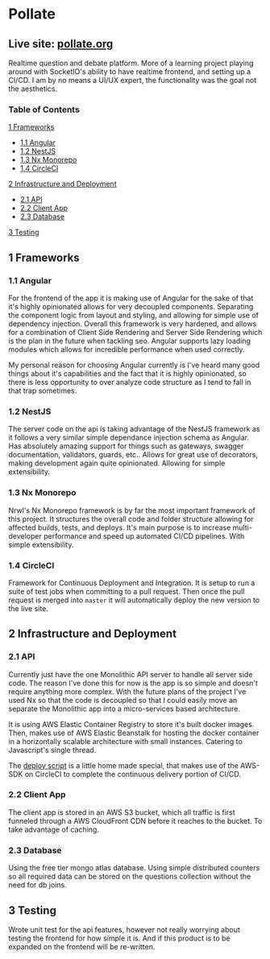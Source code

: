 # Pollate

## **Live site: [pollate.org](https://pollate.org)**

Realtime question and debate platform. More of a learning project playing around with SocketIO's ability to have realtime frontend, and setting up a CI/CD. I am by no means a UI/UX expert, the functionality was the goal not the aesthetics.

### Table of Contents

[1 Frameworks](#1-frameworks)

- [1.1 Angular](#11-angular)
- [1.2 NestJS](#12-nestjs)
- [1.3 Nx Monorepo](#13-nx-monorepo)
- [1.4 CircleCI](#14-circleci)

[2 Infrastructure and Deployment](#2-infrastructure-and-deployment)

- [2.1 API](#21-api)
- [2.2 Client App](#22-client-app)
- [2.3 Database](#23-database)

[3 Testing](#3-testing)

## 1 Frameworks

### 1.1 Angular

For the frontend of the app it is making use of Angular for the sake of that it's highly opinionated allows for very decoupled components. Separating the component logic from layout and styling, and allowing for simple use of dependency injection. Overall this framework is very hardened, and allows for a combination of Client Side Rendering and Server Side Rendering which is the plan in the future when tackling seo. Angular supports lazy loading modules which allows for incredible performance when used correctly.

My personal reason for choosing Angular currently is I've heard many good things about it's capabilities and the fact that it is highly opinionated, so there is less opportunity to over analyze code structure as I tend to fall in that trap sometimes.

### 1.2 NestJS

The server code on the api is taking advantage of the NestJS framework as it follows a very similar simple dependance injection schema as Angular. Has absolutely amazing support for things such as gateways, swagger documentation, validators, guards, etc.. Allows for great use of decorators, making development again quite opinionated. Allowing for simple extensibility.

### 1.3 Nx Monorepo

Nrwl's Nx Monorepo framework is by far the most important framework of this project. It structures the overall code and folder structure allowing for affected builds, tests, and deploys. It's main purpose is to increase multi-developer performance and speed up automated CI/CD pipelines. With simple extensibility.

### 1.4 CircleCI

Framework for Continuous Deployment and Integration. It is setup to run a suite of test jobs when committing to a pull request. Then once the pull request is merged into `master` it will automatically deploy the new version to the live site.

## 2 Infrastructure and Deployment

### 2.1 API

Currently just have the one Monolithic API server to handle all server side code. The reason I've done this for now is the app is so simple and doesn't require anything more complex. With the future plans of the project I've used Nx so that the code is decoupled so that I could easily move an separate the Monolithic app into a micro-services based architecture.

It is using AWS Elastic Container Registry to store it's built docker images. Then, makes use of AWS Elastic Beanstalk for hosting the docker container in a horizontally scalable architecture with small instances. Catering to Javascript's single thread.

The [deploy script](tools/deploy/api/deploy.ts) is a little home made special, that makes use of the AWS-SDK on CircleCI to complete the continuous delivery portion of CI/CD.

### 2.2 Client App

The client app is stored in an AWS S3 bucket, which all traffic is first funneled through a AWS CloudFront CDN before it reaches to the bucket. To take advantage of caching.

### 2.3 Database

Using the free tier mongo atlas database. Using simple distributed counters so all required data can be stored on the questions collection without the need for db joins.

## 3 Testing

Wrote unit test for the api features, however not really worrying about testing the frontend for how simple it is. And if this product is to be expanded on the frontend will be re-written.
